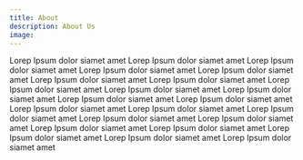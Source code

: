 ```yaml
---
title: About
description: About Us
image: 
---
```


Lorep Ipsum dolor siamet amet Lorep Ipsum dolor siamet amet Lorep Ipsum dolor siamet amet Lorep Ipsum dolor siamet amet Lorep Ipsum dolor siamet amet Lorep Ipsum dolor siamet amet Lorep Ipsum dolor siamet amet Lorep Ipsum dolor siamet amet Lorep Ipsum dolor siamet amet Lorep Ipsum dolor siamet amet Lorep Ipsum dolor siamet amet Lorep Ipsum dolor siamet amet Lorep Ipsum dolor siamet amet Lorep Ipsum dolor siamet amet Lorep Ipsum dolor siamet amet Lorep Ipsum dolor siamet amet Lorep Ipsum dolor siamet amet Lorep Ipsum dolor siamet amet Lorep Ipsum dolor siamet amet Lorep Ipsum dolor siamet amet Lorep Ipsum dolor siamet amet Lorep Ipsum dolor siamet amet 

